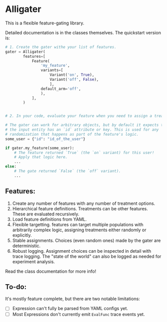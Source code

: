 # Alligater

This is a flexible feature-gating library.

Detailed documentation is in the classes themselves. The quickstart version is:

```py
# 1. Create the gater withe your list of features.
gater = Alligater(
        features=[
            Feature(
                'my_feature',
                variants=[
                    Variant('on', True),
                    Variant('off', False),
                    ],
                default_arm='off',
                ),
            ],
        )


# 2. In your code, evaluate your feature when you need to assign a treatment.

# The gater can work for arbitrary objects, but by default it expects that
# the input entity has an `id` attribute or key. This is used for any
# randomization that happens as part of the feature's logic.
some_user = {"id": "id_of_the_user"}

if gater.my_feature(some_user):
    # The feature returned `True` (the `on` variant) for this user!
    # Apply that logic here.
    ...
else:
    # The gate returned `False` (the `off` variant).
    ...
```

## Features:

1. Create any number of features with any number of treatment options.
2. Hierarchical feature definitions. Treatments can be other features. These are evaluated recursively.
3. Load feature definitions from YAML.
4. Flexible targetting. features can target multiple populations with arbitrarily complex logic, assigning treatments either randomly or explicitly.
5. Stable assignments. Choices (even random ones) made by the gater are deterministic.
6. Robust logging. Assignment choices can be inspected in detail with trace logging. The "state of the world" can also be logged as needed for experiment analysis.

Read the class documentation for more info!

## To-do:

It's mostly feature complete, but there are two notable limitations:

- [ ] Expression can't fully be parsed from YAML configs yet.
- [ ] Most Expressions don't currently emit `EvalFunc` trace events yet.
